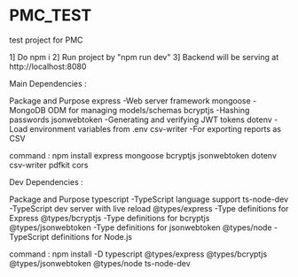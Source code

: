 # PMC_TEST
test project for PMC

1] Do npm i
2] Run project by "npm run dev"
3] Backend will be serving at http://localhost:8080

Main Dependencies :

Package	and Purpose
express 	-Web server framework
mongoose	-MongoDB ODM for managing models/schemas
bcryptjs	-Hashing passwords
jsonwebtoken	-Generating and verifying JWT tokens
dotenv	-Load environment variables from .env
csv-writer	-For exporting reports as CSV


command : npm install express mongoose bcryptjs jsonwebtoken dotenv csv-writer pdfkit cors


Dev Dependencies :

Package	and Purpose
typescript	-TypeScript language support
ts-node-dev	-TypeScript dev server with live reload
@types/express	-Type definitions for Express
@types/bcryptjs	-Type definitions for bcryptjs
@types/jsonwebtoken	-Type definitions for jsonwebtoken
@types/node	-TypeScript definitions for Node.js

command : npm install -D typescript @types/express @types/bcryptjs @types/jsonwebtoken @types/node ts-node-dev
